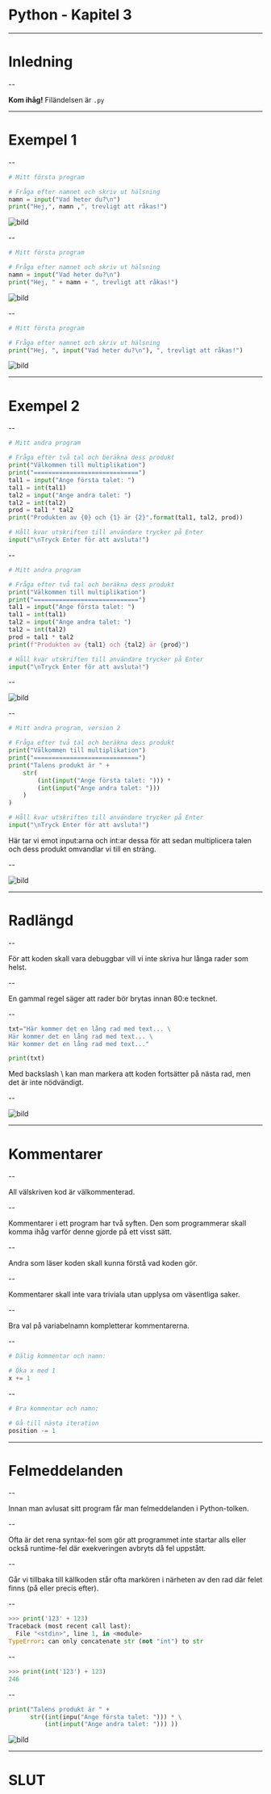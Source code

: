 # Python - Kapitel 3

---

# Inledning

--

**Kom ihåg!** Filändelsen är `.py`

---

# Exempel 1

--

```python
# Mitt första program

# Fråga efter namnet och skriv ut hälsning
namn = input("Vad heter du?\n")
print("Hej,", namn ,", trevligt att råkas!")
```

![bild](images/python-03-ex01a.png)

--

```python
# Mitt första program

# Fråga efter namnet och skriv ut hälsning
namn = input("Vad heter du?\n")
print("Hej, " + namn + ", trevligt att råkas!")
```

![bild](images/python-03-ex01.png)

--

```python
# Mitt första program

# Fråga efter namnet och skriv ut hälsning
print("Hej, ", input("Vad heter du?\n"), ", trevligt att råkas!")
```

![bild](images/python-03-ex01.png)

---


# Exempel 2

--

```python
# Mitt andra program

# Fråga efter två tal och beräkna dess produkt
print("Välkommen till multiplikation")
print("=============================")
tal1 = input("Ange första talet: ")
tal1 = int(tal1)
tal2 = input("Ange andra talet: ")
tal2 = int(tal2)
prod = tal1 * tal2
print("Produkten av {0} och {1} är {2}".format(tal1, tal2, prod))

# Håll kvar utskriften till användare trycker på Enter
input("\nTryck Enter för att avsluta!")
```

--

```python
# Mitt andra program

# Fråga efter två tal och beräkna dess produkt
print("Välkommen till multiplikation")
print("=============================")
tal1 = input("Ange första talet: ")
tal1 = int(tal1)
tal2 = input("Ange andra talet: ")
tal2 = int(tal2)
prod = tal1 * tal2
print(f"Produkten av {tal1} och {tal2} är {prod}")

# Håll kvar utskriften till användare trycker på Enter
input("\nTryck Enter för att avsluta!")
```

--

![bild](images/python-03-ex2.png)

--

```python
# Mitt andra program, version 2

# Fråga efter två tal och beräkna dess produkt
print("Välkommen till multiplikation")
print("=============================")
print("Talens produkt är " +
    str(
        (int(input("Ange första talet: "))) * 
        (int(input("Ange andra talet: ")))
    )
)

# Håll kvar utskriften till användare trycker på Enter
input("\nTryck Enter för att avsluta!")
```

Här tar vi emot input:arna och int:ar dessa för att sedan multiplicera talen och dess produkt omvandlar vi till en sträng.

--

![bild](images/python-03-ex2v2.png)

---

# Radlängd

--

För att koden skall vara debuggbar vill vi inte skriva hur långa rader som helst.

--

En gammal regel säger att rader bör brytas innan 80:e tecknet.

--

```python
txt="Här kommer det en lång rad med text... \
Här kommer det en lång rad med text... \
Här kommer det en lång rad med text..."

print(txt)
```

Med backslash \ kan man markera att koden fortsätter på nästa rad, men det är inte nödvändigt.

--

![bild](images/python-03-row.png)

---

# Kommentarer

--

All välskriven kod är välkommenterad.

--

Kommentarer i ett program har två syften.
Den som programmerar skall komma ihåg varför denne gjorde på ett visst sätt.

--

Andra som läser koden skall kunna förstå vad koden gör.

--

Kommentarer skall inte vara triviala utan upplysa om väsentliga saker.

--

Bra val på variabelnamn kompletterar kommentarerna.

--

```python
# Dålig kommentar och namn:

# Öka x med 1
x += 1
```

--

```python
# Bra kommentar och namn:

# Gå till nästa iteration
position -= 1
```

---

# Felmeddelanden

--

Innan man avlusat sitt program får man felmeddelanden i Python-tolken.

--

Ofta är det rena syntax-fel som gör att programmet inte startar alls eller också runtime-fel där exekveringen avbryts då fel uppstått.

--

Går vi tillbaka till källkoden står ofta markören i närheten av den rad där felet finns (på eller precis efter).

--

```python
>>> print('123' + 123)
Traceback (most recent call last):
  File "<stdin>", line 1, in <module>
TypeError: can only concatenate str (not "int") to str

```

--


```python
>>> print(int('123') + 123)
246
```

--

```python
print("Talens produkt är " +
      str((int(inpu("Ange första talet: "))) * \
          (int(input("Ange andra talet: "))) ))
```

![bild](images/python-03-ex4.png)

---

# SLUT